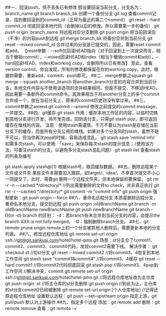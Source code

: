 ##一、回滚push，但不丢失已有修改
假设要回滚当前分支，分支名为：branch_name
git branch branch_bk  创建一个备份分支
git log  查看commit记录，找到要回滚到的commit_id（正常为最近的第二个commit）
git reset --hard commit_id  彻底回滚本地代码（会删掉以后的修改，所以需要第一步的备份）
git push origin :branch_name  将远程对应分支删除
git push origin  把当前回滚后（干净）的内容push到远程
git merge branch_bk  将备份合并到当前分支
git reset --mixed commit_id  合并过来的分支是已提交的，因此，需要reset commit和add。
【reset参数：--soft仅回滚HEAD指向（对于回滚到上一次提交而言，相当于撤销commit），--mixed回滚HEAD和index（相当于撤销commit和add），–hard回滚HEAD、index和working copy，会删除所以已有修改】
      至此，查看version control，你会发现，所有的修改都保留在你的working copy。此时，根据你需要，重新add、commit、push即可。
##二、merge参数之squash
git  merge --squash another_branch 
      将another_branch分支的内容合并到当前分支，本地文件内容与不使用该选项的合并结果相同，但是不提交、不移动HEAD，因此需要一条额外的commit命令。其效果相当于将another分支上的多个commit合并成一个，放在当前分支上，原来的commit历史则没有拿过来。
##三、commit参数之amend
 git commit --amend
      修改之前提交的commit message，一并提交。
##四、git缓存
git stash
      作用：缓存本地工作区的内容，以临时切换到其他分支进行开发，待开发完成，回到该分支，只需git stash pop，即可返回缓存在堆栈的内容。
      注意：使用stash需谨慎，千万不要以为stash是存储在当前分支下的缓存，而是所有分支公用的堆栈。如果对多个分支同时stash，虽然不是不可以，但当你再次pop的时候，容易造成混乱。
git stash save 'remind info'
如需多次stash，可以使用: 「save」来保存每次stash的提示信息；（使用该方法，可备注stash的分支，以避免多分支stash混乱问题）
git stash list
查看stash的列表及编号

git stash apply stash@{1}
根据stash号，取回缓存数据。
##五、删除远程某个文件或文件夹
某些文件本需要加入跟踪，如target/、idea/，不幸首次提交不小心一同提交了。此时，需要git 删除一个远程文件夹，但本地保留却要保留。
git rm -r -n --cached  */directory/\*  //列出需要删除的文件to check，并非真正执行
git rm -r --cached  */directory/\* 
git commit -m "commit info"
git push origin
强制更新：git push origin --force
##六、重命名远程分支
本质是删除远程分支，重命名本地分支，提交到远程
git push origin  :oldBranchName
git branch -m oldBranchName newBranchName
git push newBranchName
git branch -D(or -d) branch 的区别：
-d：若branch有未合并到当前分支的内容，会提示the branch  XXX is not fully merged。
-D：强制删除branch分支。
##七、git remote prune origin
remote上的一个分支被其他人删除后，需要更新本地的分支列表。
##八、修改远程仓库地址
git remote set-url origin ssh://git@git.sankuai.com/hotel/hotel-pms.git
场景：st分支合了commit1、commit2、commit3、commit4代码，发现commit2需要下线。
解决步骤：
git checkout st //切st分支
git reset --mixed commit2 //将commit3、4恢复到本地工作空间
git stash save "commit3&commit4"  //将commit3、4缓存
git reset --hard commit1 //将commit2代码彻底回滚
git stash pop //将commit3、4pop到工作空间
//解决冲突，commit
git remote set-url origin ssh://git@git.sankuai.com/hotel/hotel-pms.git //将远程仓库地址改为主仓库
git push origin :st //将主仓库的st分支删除
git push origin
//到此为止，主仓库的st分支commit2已经被删除
git remote set-url origin [个人仓库地址] //记得还原远程仓库地址
设置默认远程：git push --set-upstream origin <branch> 指定上游，git pull/push 默认对上游操作
##九、指定多个远程
添加：git remote add <name> <new-url>
删除：git remote remove <name>
查看：git remote -v